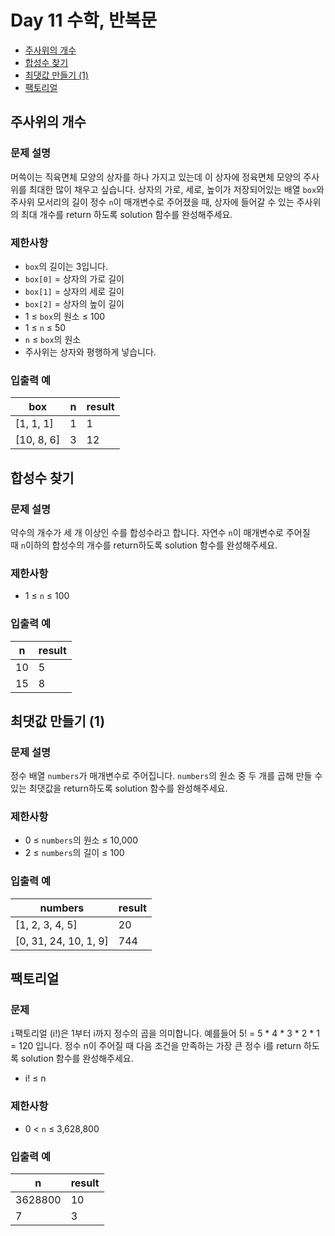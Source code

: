 # Day 11 수학, 반복문

- [주사위의 개수](https://school.programmers.co.kr/learn/courses/30/lessons/120845)
- [합성수 찾기](https://school.programmers.co.kr/learn/courses/30/lessons/120846)
- [최댓값 만들기 (1)](https://school.programmers.co.kr/learn/courses/30/lessons/120847)
- [팩토리얼](https://school.programmers.co.kr/learn/courses/30/lessons/120848)

## 주사위의 개수

### 문제 설명

머쓱이는 직육면체 모양의 상자를 하나 가지고 있는데 이 상자에 정육면체 모양의 주사위를 최대한 많이 채우고 싶습니다. 상자의 가로, 세로, 높이가 저장되어있는 배열 `box`와 주사위 모서리의 길이 정수 `n`이 매개변수로 주어졌을 때, 상자에 들어갈 수 있는 주사위의 최대 개수를 return 하도록 solution 함수를 완성해주세요.

### 제한사항

- `box`의 길이는 3입니다.
- `box[0]` = 상자의 가로 길이
- `box[1]` = 상자의 세로 길이
- `box[2]` = 상자의 높이 길이
- 1 ≤ `box`의 원소 ≤ 100
- 1 ≤ `n` ≤ 50
- `n` ≤ `box`의 원소
- 주사위는 상자와 평행하게 넣습니다.

### 입출력 예

| box | n | result |
| --- | --- | --- |
| \[1, 1, 1] | 1 | 1 |
| \[10, 8, 6] | 3 | 12 |

## 합성수 찾기

### 문제 설명

약수의 개수가 세 개 이상인 수를 합성수라고 합니다. 자연수 `n`이 매개변수로 주어질 때 `n`이하의 합성수의 개수를 return하도록 solution 함수를 완성해주세요.

### 제한사항

- 1 ≤ `n` ≤ 100

### 입출력 예

| n | result |
| --- | --- |
| 10 | 5 |
| 15 | 8 |

## 최댓값 만들기 (1)

### 문제 설명

정수 배열 `numbers`가 매개변수로 주어집니다. `numbers`의 원소 중 두 개를 곱해 만들 수 있는 최댓값을 return하도록 solution 함수를 완성해주세요.

### 제한사항

- 0 ≤ `numbers`의 원소 ≤ 10,000
- 2 ≤ `numbers`의 길이 ≤ 100

### 입출력 예

| numbers | result |
| --- | --- |
| \[1, 2, 3, 4, 5] | 20 |
| \[0, 31, 24, 10, 1, 9] | 744 |

## 팩토리얼

### 문제 

`i`팩토리얼 (i!)은 1부터 i까지 정수의 곱을 의미합니다. 예를들어 5! = 5 * 4 * 3 * 2 * 1 = 120 입니다. 정수 n이 주어질 때 다음 조건을 만족하는 가장 큰 정수 i를 return 하도록 solution 함수를 완성해주세요.
- i! ≤ n

### 제한사항

- 0 < `n` ≤ 3,628,800

### 입출력 예

| n | result |
| --- | --- |
| 3628800 | 10 |
| 7 | 3 |